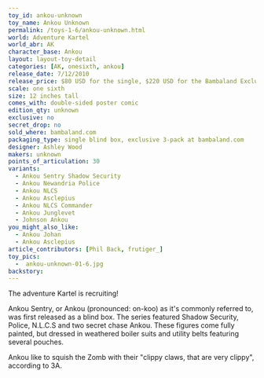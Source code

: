 ```yaml
---
toy_id: ankou-unknown
toy_name: Ankou Unknown
permalink: /toys-1-6/ankou-unknown.html
world: Adventure Kartel
world_abr: AK
character_base: Ankou
layout: layout-toy-detail
categories: [AK, onesixth, ankou]
release_date: 7/12/2010
release_price: $80 USD for the single, $220 USD for the Bambaland Exclusive 3-pack
scale: one sixth
size: 12 inches tall
comes_with: double-sided poster comic
edition_qty: unknown
exclusive: no
secret_drop: no
sold_where: bambaland.com
packaging_type: single blind box, exclusive 3-pack at bambaland.com
designer: Ashley Wood
makers: unknown
points_of_articulation: 30
variants: 
  - Ankou Sentry Shadow Security
  - Ankou Newandria Police
  - Ankou NLCS
  - Ankou Asclepius
  - Ankou NLCS Commander
  - Ankou Junglevet
  - Johnson Ankou
you_might_also_like:
  - Ankou Johan
  - Ankou Asclepius
article_contributors: [Phil Back, frutiger_]
toy_pics:
  -  ankou-unknown-01-6.jpg
backstory:
---
```

The adventure Kartel is recruiting!

Ankou Sentry, or Ankou (pronounced: on-koo) as it's commonly referred to, was first released as a blind box. The series featured Shadow Security, Police, N.L.C.S and two secret chase Ankou. These figures come fully painted, but dressed in weathered boiler suits and utility belts featuring several pouches. 

Ankou like to squish the Zomb with their "clippy claws, that are very clippy", according to 3A.